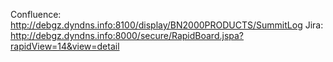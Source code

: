 Confluence: http://debgz.dyndns.info:8100/display/BN2000PRODUCTS/SummitLog
Jira: http://debgz.dyndns.info:8000/secure/RapidBoard.jspa?rapidView=14&view=detail